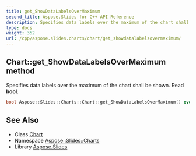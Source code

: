 ```yaml
---
title: get_ShowDataLabelsOverMaximum
second_title: Aspose.Slides for C++ API Reference
description: Specifies data labels over the maximum of the chart shall be shown. Read bool.
type: docs
weight: 352
url: /cpp/aspose.slides.charts/chart/get_showdatalabelsovermaximum/
---
```

## Chart::get_ShowDataLabelsOverMaximum method


Specifies data labels over the maximum of the chart shall be shown. Read **bool**.

```cpp
bool Aspose::Slides::Charts::Chart::get_ShowDataLabelsOverMaximum() override
```

## See Also

* Class [Chart](../)
* Namespace [Aspose::Slides::Charts](../../)
* Library [Aspose.Slides](../../../)
